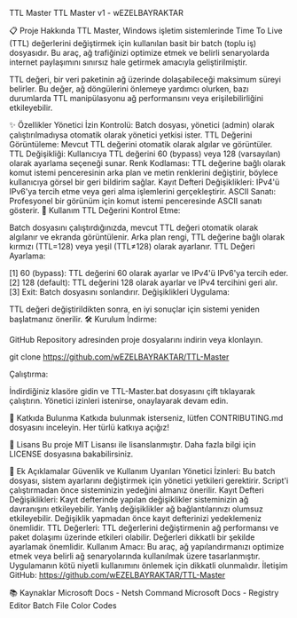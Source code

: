 TTL Master
TTL Master v1 - wEZELBAYRAKTAR

📋 Proje Hakkında
TTL Master, Windows işletim sistemlerinde Time To Live (TTL) değerlerini değiştirmek için kullanılan basit bir batch (toplu iş) dosyasıdır. Bu araç, ağ trafiğinizi optimize etmek ve belirli senaryolarda internet paylaşımını sınırsız hale getirmek amacıyla geliştirilmiştir.

TTL değeri, bir veri paketinin ağ üzerinde dolaşabileceği maksimum süreyi belirler. Bu değer, ağ döngülerini önlemeye yardımcı olurken, bazı durumlarda TTL manipülasyonu ağ performansını veya erişilebilirliğini etkileyebilir.

✨ Özellikler
Yönetici İzin Kontrolü: Batch dosyası, yönetici (admin) olarak çalıştırılmadıysa otomatik olarak yönetici yetkisi ister.
TTL Değerini Görüntüleme: Mevcut TTL değerini otomatik olarak algılar ve görüntüler.
TTL Değişikliği: Kullanıcıya TTL değerini 60 (bypass) veya 128 (varsayılan) olarak ayarlama seçeneği sunar.
Renk Kodlaması: TTL değerine bağlı olarak komut istemi penceresinin arka plan ve metin renklerini değiştirir, böylece kullanıcıya görsel bir geri bildirim sağlar.
Kayıt Defteri Değişiklikleri: IPv4'ü IPv6'ya tercih etme veya geri alma işlemlerini gerçekleştirir.
ASCII Sanatı: Profesyonel bir görünüm için komut istemi penceresinde ASCII sanatı gösterir.
🔧 Kullanım
TTL Değerini Kontrol Etme:

Batch dosyasını çalıştırdığınızda, mevcut TTL değeri otomatik olarak algılanır ve ekranda görüntülenir.
Arka plan rengi, TTL değerine bağlı olarak kırmızı (TTL=128) veya yeşil (TTL≠128) olarak ayarlanır.
TTL Değeri Ayarlama:

[1] 60 (bypass): TTL değerini 60 olarak ayarlar ve IPv4'ü IPv6'ya tercih eder.
[2] 128 (default): TTL değerini 128 olarak ayarlar ve IPv4 tercihini geri alır.
[3] Exit: Batch dosyasını sonlandırır.
Değişiklikleri Uygulama:

TTL değeri değiştirildikten sonra, en iyi sonuçlar için sistemi yeniden başlatmanız önerilir.
🛠️ Kurulum
İndirme:

GitHub Repository adresinden proje dosyalarını indirin veya klonlayın.

git clone https://github.com/wEZELBAYRAKTAR/TTL-Master


Çalıştırma:

İndirdiğiniz klasöre gidin ve TTL-Master.bat dosyasını çift tıklayarak çalıştırın.
Yönetici izinleri istenirse, onaylayarak devam edin.

🤝 Katkıda Bulunma
Katkıda bulunmak isterseniz, lütfen CONTRIBUTING.md dosyasını inceleyin. Her türlü katkıya açığız!

📜 Lisans
Bu proje MIT Lisansı ile lisanslanmıştır. Daha fazla bilgi için LICENSE dosyasına bakabilirsiniz.

📄 Ek Açıklamalar
Güvenlik ve Kullanım Uyarıları
Yönetici İzinleri: Bu batch dosyası, sistem ayarlarını değiştirmek için yönetici yetkileri gerektirir. Script'i çalıştırmadan önce sisteminizin yedeğini almanız önerilir.
Kayıt Defteri Değişiklikleri: Kayıt defterinde yapılan değişiklikler sisteminizin ağ davranışını etkileyebilir. Yanlış değişiklikler ağ bağlantılarınızı olumsuz etkileyebilir. Değişiklik yapmadan önce kayıt defterinizi yedeklemeniz önemlidir.
TTL Değerleri: TTL değerlerini değiştirmenin ağ performansı ve paket dolaşımı üzerinde etkileri olabilir. Değerleri dikkatli bir şekilde ayarlamak önemlidir.
Kullanım Amacı: Bu araç, ağ yapılandırmanızı optimize etmek veya belirli ağ senaryolarında kullanılmak üzere tasarlanmıştır. Uygulamanın kötü niyetli kullanımını önlemek için dikkatli olunmalıdır.
İletişim
GitHub: https://github.com/wEZELBAYRAKTAR/TTL-Master

📚 Kaynaklar
Microsoft Docs - Netsh Command
Microsoft Docs - Registry Editor
Batch File Color Codes
